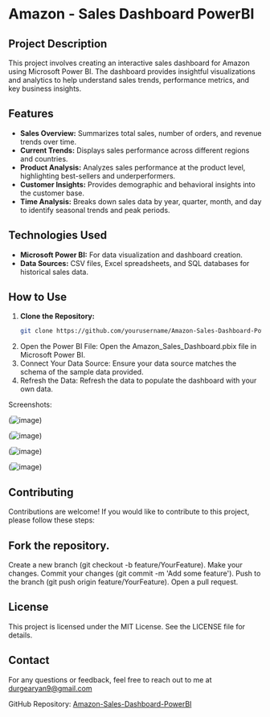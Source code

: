# Amazon - Sales Dashboard PowerBI

## Project Description
This project involves creating an interactive sales dashboard for Amazon using Microsoft Power BI. The dashboard provides insightful visualizations and analytics to help understand sales trends, performance metrics, and key business insights.

## Features
- **Sales Overview:** Summarizes total sales, number of orders, and revenue trends over time.
- **Current Trends:** Displays sales performance across different regions and countries.
- **Product Analysis:** Analyzes sales performance at the product level, highlighting best-sellers and underperformers.
- **Customer Insights:** Provides demographic and behavioral insights into the customer base.
- **Time Analysis:** Breaks down sales data by year, quarter, month, and day to identify seasonal trends and peak periods.

## Technologies Used
- **Microsoft Power BI:** For data visualization and dashboard creation.
- **Data Sources:** CSV files, Excel spreadsheets, and SQL databases for historical sales data.

## How to Use
1. **Clone the Repository:**
   ```bash
   git clone https://github.com/yourusername/Amazon-Sales-Dashboard-PowerBI.git
2. Open the Power BI File:
   Open the Amazon_Sales_Dashboard.pbix file in Microsoft Power BI.
3. Connect Your Data Source:
   Ensure your data source matches the schema of the sample data provided.
4. Refresh the Data:
   Refresh the data to populate the dashboard with your own data.

Screenshots: 

(![image]([https://github.com/AryanDurge/Amazon--Sales-DashBoard-PowerBi/blob/main/Screenshot%202024-07-17%20003231.png?raw=true]))

(![image](https://github.com/AryanDurge/Amazon--Sales-DashBoard-PowerBi/blob/main/Screenshot%202024-07-17%20003518.png?raw=true))

(![image](https://github.com/AryanDurge/Amazon--Sales-DashBoard-PowerBi/blob/main/Screenshot%202024-07-17%20003532.png?raw=true))

(![image](https://github.com/AryanDurge/Amazon--Sales-DashBoard-PowerBi/blob/main/Screenshot%202024-07-17%20003506.png?raw=true))


## Contributing
Contributions are welcome! If you would like to contribute to this project, please follow these steps:

## Fork the repository.

Create a new branch (git checkout -b feature/YourFeature).
Make your changes.
Commit your changes (git commit -m 'Add some feature').
Push to the branch (git push origin feature/YourFeature).
Open a pull request.

## License
This project is licensed under the MIT License. See the LICENSE file for details.

## Contact
For any questions or feedback, feel free to reach out to me at durgearyan9@gmail.com

GitHub Repository: [Amazon-Sales-Dashboard-PowerBI](https://github.com/AryanDurge/Amazon--Sales-DashBoard-PowerBi)

   
